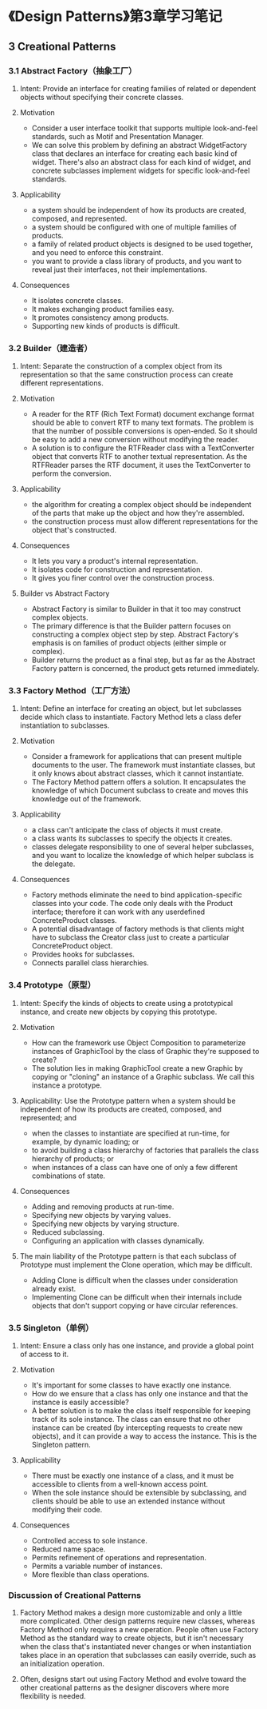 # 《Design Patterns》第3章学习笔记

## 3 Creational Patterns

### 3.1 Abstract Factory（抽象工厂）

1. Intent: Provide an interface for creating families of related or dependent objects without specifying their concrete classes.

2. Motivation
    - Consider a user interface toolkit that supports multiple look-and-feel standards, such as Motif and Presentation Manager. 
    - We can solve this problem by defining an abstract WidgetFactory class that declares an interface for creating each basic kind of widget. There's also an abstract class for each kind of widget, and concrete subclasses implement widgets for specific look-and-feel standards. 

3. Applicability
    - a system should be independent of how its products are created, composed, and represented.
    - a system should be configured with one of multiple families of products.
    - a family of related product objects is designed to be used together, and you need to enforce this constraint.
    - you want to provide a class library of products, and you want to reveal just their interfaces, not their implementations.

4. Consequences
    - It isolates concrete classes.
    - It makes exchanging product families easy.
    - It promotes consistency among products.
    - Supporting new kinds of products is difficult.

### 3.2 Builder（建造者）

1. Intent: Separate the construction of a complex object from its representation so that the same construction process can create different representations.

2. Motivation
    - A reader for the RTF (Rich Text Format) document exchange format should be able to convert RTF to many text formats. The problem is that the number of possible conversions is open-ended. So it should be easy to add a new conversion without modifying the reader.
    - A solution is to configure the RTFReader class with a TextConverter object that converts RTF to another textual representation. As the RTFReader parses the RTF document, it uses the TextConverter to perform the conversion.

3. Applicability
    - the algorithm for creating a complex object should be independent of the parts that make up the object and how they're assembled.
    - the construction process must allow different representations for the object that's constructed.

4. Consequences
    - It lets you vary a product's internal representation. 
    - It isolates code for construction and representation.
    - It gives you finer control over the construction process.

5. Builder vs Abstract Factory
    - Abstract Factory is similar to Builder in that it too may construct complex objects. 
    - The primary difference is that the Builder pattern focuses on constructing a complex object step by step. Abstract Factory's emphasis is on families of product objects (either simple or complex). 
    - Builder returns the product as a final step, but as far as the Abstract Factory pattern is concerned, the product gets returned immediately.

### 3.3 Factory Method（工厂方法）

1. Intent: Define an interface for creating an object, but let subclasses decide which class to instantiate. Factory Method lets a class defer instantiation to subclasses.

2. Motivation
    - Consider a framework for applications that can present multiple documents to the user. The framework must instantiate classes, but it only knows about abstract classes, which it cannot instantiate.
    - The Factory Method pattern offers a solution. It encapsulates the knowledge of which Document subclass to create and moves this knowledge out of the framework.

3. Applicability
    - a class can't anticipate the class of objects it must create.
    - a class wants its subclasses to specify the objects it creates.
    - classes delegate responsibility to one of several helper subclasses, and you want to localize the knowledge of which helper subclass is the delegate.

4. Consequences
    - Factory methods eliminate the need to bind application-specific classes into your code. The code only deals with the Product interface; therefore it can work with any userdefined ConcreteProduct classes.
    - A potential disadvantage of factory methods is that clients might have to subclass the Creator class just to create a particular ConcreteProduct object.
    - Provides hooks for subclasses.
    - Connects parallel class hierarchies. 

### 3.4 Prototype（原型）

1. Intent: Specify the kinds of objects to create using a prototypical instance, and create new objects by copying this prototype.

2. Motivation
    - How can the framework use Object Composition to parameterize instances of GraphicTool by the class of Graphic they're supposed to create?
    - The solution lies in making GraphicTool create a new Graphic by copying or "cloning" an instance of a Graphic subclass. We call this instance a prototype. 

3. Applicability: Use the Prototype pattern when a system should be independent of how its products are created, composed, and represented; and
    - when the classes to instantiate are specified at run-time, for example, by
dynamic loading; or
    - to avoid building a class hierarchy of factories that parallels the class hierarchy of products; or
    - when instances of a class can have one of only a few different combinations of state. 

4. Consequences
    - Adding and removing products at run-time.
    - Specifying new objects by varying values. 
    - Specifying new objects by varying structure.
    - Reduced subclassing. 
    -  Configuring an application with classes dynamically. 

5. The main liability of the Prototype pattern is that each subclass of Prototype must implement the Clone operation, which may be difficult.
    - Adding Clone is difficult when the classes under consideration already exist. 
    - Implementing Clone can be difficult when their internals include objects that don't support copying or have circular references.

### 3.5 Singleton（单例）

1. Intent: Ensure a class only has one instance, and provide a global point of access to it.

2. Motivation
    - It's important for some classes to have exactly one instance.
    - How do we ensure that a class has only one instance and that the instance is easily accessible? 
    - A better solution is to make the class itself responsible for keeping track of its sole instance. The class can ensure that no other instance can be created (by intercepting requests to create new objects), and it can provide a way to access the instance. This is the Singleton pattern.

3. Applicability
    - There must be exactly one instance of a class, and it must be accessible to clients from a well-known access point.
    - When the sole instance should be extensible by subclassing, and clients should be able to use an extended instance without modifying their code.

4. Consequences
    - Controlled access to sole instance.
    - Reduced name space.
    - Permits refinement of operations and representation. 
    - Permits a variable number of instances.
    - More flexible than class operations. 

### Discussion of Creational Patterns

1. Factory Method makes a design more customizable and only a little more complicated. Other design patterns require new classes, whereas Factory Method only requires a new operation. People often use Factory Method as the standard way to create objects, but it isn't necessary when the class that's instantiated never changes or when instantiation takes place in an operation that subclasses can easily override, such as an initialization operation.

2. Often, designs start out using Factory Method and evolve toward the other creational patterns as the designer discovers where more flexibility is needed.
